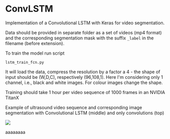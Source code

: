 # ConvLSTM
Implementation of a Convolutional LSTM with Keras for video segmentation.

Data should be provided in separate folder as a set of videos (mp4 format) and the corresponding segmentation mask with the suffix ```_label``` in the filename (before extension).

To train the model run script 

```
lstm_train_fcn.py 
```

It will load the data, compress the resolution by a factor a 4 - the shape of input should be 
(W,D,C), respectively (96,108,1). Here I'm considering only 1 channel, i.e., black and white images.
For colour images change the shape.

Training should take 1 hour per video sequence of 1000 frames in an NVIDIA TitanX	

Example of ultrasound video sequence and corresponding image segmentation with Convolutional LSTM (middle) and only convolutions (top)

![](./images/Picture1.png)

aaaaaaaa

